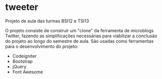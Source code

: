 tweeter
=======

Projeto de aula das turmas BSI12 e TSI13

O projeto consiste de construir um "clone" da ferramenta de microblogs Twitter, fazendo as simplificações necessárias para viabilizar a conclusão do projeto ao longo do semestre de aula.
São usadas como ferramentas para o desenvolvimento do projeto:

- Codeigniter
- Bootstrap
- jQuery
- Font Awesome
